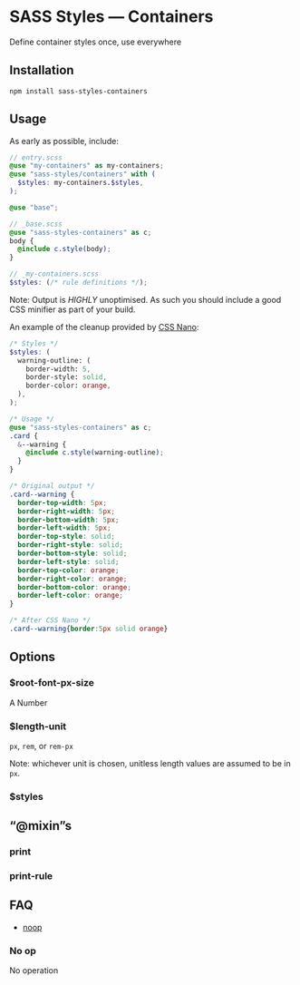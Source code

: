 # SASS Styles — Containers

Define container styles once, use everywhere

## Installation

```
npm install sass-styles-containers
```

## Usage

As early as possible, include:
```scss
// entry.scss
@use "my-containers" as my-containers;
@use "sass-styles/containers" with (
  $styles: my-containers.$styles,
);

@use "base";
```
```scss
// _base.scss
@use "sass-styles-containers" as c;
body {
  @include c.style(body);
}
```
```scss
// _my-containers.scss
$styles: (/* rule definitions */);
```

Note: Output is *HIGHLY* unoptimised. As such you should include a good CSS minifier as part of your build.

An example of the cleanup provided by [CSS Nano](https://cssnano.co):
```scss
/* Styles */
$styles: (
  warning-outline: (
    border-width: 5,
    border-style: solid,
    border-color: orange,
  ),
);

/* Usage */
@use "sass-styles-containers" as c;
.card {
  &--warning {
    @include c.style(warning-outline);
  }
}

/* Original output */
.card--warning {
  border-top-width: 5px;
  border-right-width: 5px;
  border-bottom-width: 5px;
  border-left-width: 5px;
  border-top-style: solid;
  border-right-style: solid;
  border-bottom-style: solid;
  border-left-style: solid;
  border-top-color: orange;
  border-right-color: orange;
  border-bottom-color: orange;
  border-left-color: orange;
}

/* After CSS Nano */
.card--warning{border:5px solid orange}
```


## Options

### $root-font-px-size

A Number

### $length-unit

`px`, `rem`, or `rem-px`

Note: whichever unit is chosen,
unitless length values are assumed to be in `px`.

### $styles


## “@mixin”s

### print

### print-rule


## FAQ

- [noop](#no-op)

### No op

No operation
